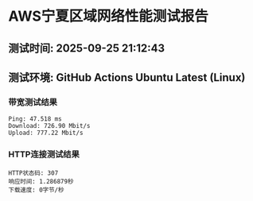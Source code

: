 # AWS宁夏区域网络性能测试报告
## 测试时间: 2025-09-25 21:12:43
## 测试环境: GitHub Actions Ubuntu Latest (Linux)

### 带宽测试结果
```
Ping: 47.518 ms
Download: 726.90 Mbit/s
Upload: 777.22 Mbit/s
```

### HTTP连接测试结果
```
HTTP状态码: 307
响应时间: 1.286879秒
下载速度: 0字节/秒
```

